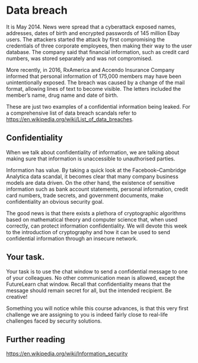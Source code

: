 # Data breach 

It is May 2014. News were spread that a cyberattack exposed names, addresses, dates of birth and encrypted passwords of 145 million Ebay users. The attackers started the attack by first compromising the credentials of three corporate employees, then making their way to the user database. The company said that financial information, such as credit card numbers, was stored separately and was not compromised. 

More recently, in 2016, RxAmerica and Accendo Insurance Company informed that personal information of 175,000 members may have been unintentionally exposed. The breach was caused by a change of the mail format, allowing lines of text to become visible.
The letters included the member’s name, drug name and date of birth.

These are just two examples of a confidential information being leaked. For a  comprehensive list of data breach scandals refer to https://en.wikipedia.org/wiki/List_of_data_breaches.

## Confidentiality

When we talk about confidentiality of information, we are talking about making sure that information is unaccessible to unauthorised parties. 

Information has value. By taking a quick look at the Facebook–Cambridge Analytica data scandal, it becomes clear that many company business models are data driven. On the other hand, the existence of sensitive information such as bank account statements, personal information, credit card numbers, trade secrets, and government documents, make confidentiality an obvious security goal. 

The good news is that there exists a plethora of cryptographic algorithms based on mathematical theory and computer science that, when used correctly, can protect information confidentiality. We will devote this week to the introduction of cryptography and how it can be used to send confidential information through an insecure network. 

## Your task.

Your task is to use the chat window to send a confidential message to one of your colleagues. No other communication mean is allowed, except the FutureLearn chat window. Recall that confidentiality means that the message should remain secret for all, but the intended recipient. Be creative!

Something you will notice while this course advances, is that this very first challenge we are assigning to you is indeed fairly close to real-life challenges faced by security solutions. 

## Further reading

https://en.wikipedia.org/wiki/Information_security

